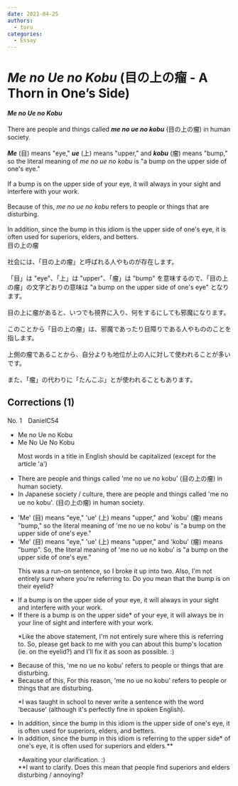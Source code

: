 ```yaml
---
date: 2021-04-25
authors:
  - toru
categories:
  - Essay
---
```


<h1 id="subject_show"><strong><em>Me no Ue no Kobu</strong></em> (目の上の瘤 - A Thorn in One’s Side)</h1>
<div class="date" hidden>Apr 25, 2021 15:04</div>
<div id="post"><div id="body_show_ori">
<strong><em>Me no Ue no Kobu</strong></em><br/><br/>There are people and things called <strong><em>me no ue no kobu</em></strong> (目の上の瘤) in human society.<br/><br/><strong><em>Me</em></strong> (目) means "eye," <strong><em>ue</em></strong> (上) means "upper," and <strong><em>kobu</em></strong> (瘤) means "bump," so the literal meaning of <em>me no ue no kobu</em> is "a bump on the upper side of one's eye."<br/><br/>If a bump is on the upper side of your eye, it will always in your sight and interfere with your work.<br/><br/>Because of this, <em>me no ue no kobu</em> refers to people or things that are disturbing.<br/><br/>In addition, since the bump in this idiom is the upper side of one's eye, it is often used for superiors, elders, and betters.
</div></div>

<!-- more -->

<div id="post_ja"><div id="body_show_mo">
目の上の瘤<br/><br/>社会には、「目の上の瘤」と呼ばれる人やものが存在します。<br/><br/>「目」は "eye"、「上」は "upper"、「瘤」は "bump" を意味するので、「目の上の瘤」の文字どおりの意味は "a bump on the upper side of one's eye" となります。<br/><br/>目の上に瘤があると、いつでも視界に入り、何をするにしても邪魔になります。<br/><br/>このことから「目の上の瘤」は、邪魔であったり目障りである人やもののことを指します。<br/><br/>上側の瘤であることから、自分よりも地位が上の人に対して使われることが多いです。<br/><br/>また、「瘤」の代わりに「たんこぶ」とが使われることもあります。
</div></div>

## Corrections (1)
<div id="block"><div class="first_name"> No. 1　<span class="just_name">DanielC54</span></div><div id="block2">
<ul class="correction_field">
<li class="incorrect">Me no Ue no Kobu</li>
<li class="corrected correct">
Me No Ue No Kobu
<p class="correction_comment">Most words in a title in English should be capitalized (except for the article 'a')</p>
</li>
</ul>
<ul class="correction_field">
<li class="incorrect">There are people and things called 'me no ue no kobu' (目の上の瘤) in human society.</li>
<li class="corrected correct">
<span class="f_red">In Japanese society / culture, </span>there are people and things called 'me no ue no kobu'.<span class="sline"> (目の上の瘤) in human society.</span>
</li>
</ul>
<ul class="correction_field">
<li class="incorrect">'Me' (目) means "eye," 'ue' (上) means "upper," and 'kobu' (瘤) means "bump," so the literal meaning of 'me no ue no kobu' is "a bump on the upper side of one's eye."</li>
<li class="corrected correct">
'Me' (目) means "eye," 'ue' (上) means "upper," and 'kobu' (瘤) means "bump"<span class="f_red">. So,</span> the literal meaning of 'me no ue no kobu' is "a bump on the upper side of one's eye."
<p class="correction_comment">This was a run-on sentence, so I broke it up into two. Also, I'm not entirely sure where you're referring to. Do you mean that the bump is on their eyelid?</p>
</li>
</ul>
<ul class="correction_field">
<li class="incorrect">If a bump is on the upper side of your eye, it will always in your sight and interfere with your work.</li>
<li class="corrected correct">
If there is a bump is on the upper side<span class="f_red">*</span> of your eye, it will always <span class="f_red">be </span>in your <span class="f_red">line of </span>sight and interfere with your work.
<p class="correction_comment">*Like the above statement, I'm not entirely sure where this is referring to. So, please get back to me with you can about this bump's location (ie. on the eyelid?) and I'll fix it as soon as possible. :)</p>
</li>
</ul>
<ul class="correction_field">
<li class="incorrect">Because of this, 'me no ue no kobu' refers to people or things that are disturbing.</li>
<li class="corrected correct">
<span class="sline">Because of this</span>,<span class="f_red"> For this reason, </span>'me no ue no kobu' refers to people or things that are disturbing.
<p class="correction_comment">*I was taught in school to never write a sentence with the word 'because' (although it's perfectly fine in spoken English).</p>
</li>
</ul>
<ul class="correction_field">
<li class="incorrect">In addition, since the bump in this idiom is the upper side of one's eye, it is often used for superiors, elders, and betters.</li>
<li class="corrected correct">
In addition, since the bump in this idiom is <span class="f_red">referring to </span>the upper side* of one's eye, it is often used for superiors <span class="f_red">and</span> elders.**
<p class="correction_comment">*Awaiting your clarification. :)<br/>**I want to clarify. Does this mean that people find superiors and elders disturbing / annoying?</p>
</li>
</ul>
</div></div>
